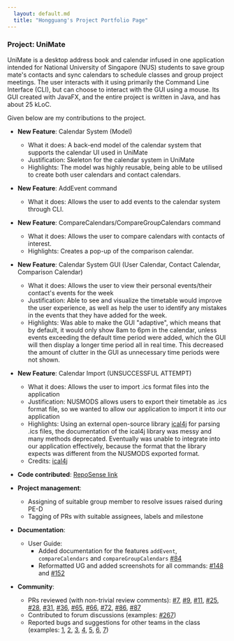 ```yaml
---
  layout: default.md
  title: "Hongguang's Project Portfolio Page"
---
```


### Project: UniMate

UniMate is a desktop address book and calendar infused in one application intended for National University of Singapore (NUS) students to save group mate's contacts and sync calendars to schedule classes and group project meetings. The user interacts with it using primarily the Command Line Interface (CLI), but can choose to interact with the GUI using a mouse. Its GUI created with JavaFX, and the entire project is written in Java, and has about 25 kLoC.

Given below are my contributions to the project.

* **New Feature**: Calendar System (Model)
  * What it does: A back-end model of the calendar system that supports the calendar UI used in UniMate
  * Justification: Skeleton for the calendar system in UniMate
  * Highlights: The model was highly reusable, being able to be utilised to create both user calendars and contact calendars.

* **New Feature**: AddEvent command
  * What it does: Allows the user to add events to the calendar system through CLI.

* **New Feature**: CompareCalendars/CompareGroupCalendars command
  * What it does: Allows the user to compare calendars with contacts of interest.
  * Highlights: Creates a pop-up of the comparison calendar.

* **New Feature**: Calendar System GUI (User Calendar, Contact Calendar, Comparison Calendar)
  * What it does: Allows the user to view their personal events/their contact's events for the week
  * Justification: Able to see and visualize the timetable would improve the user experience, as well as help the user to identify any mistakes in the events that they have added for the week.
  * Highlights: Was able to make the GUI "adaptive", which means that by default, it would only show 8am to 6pm in the calendar, unless events exceeding the default time period were added, which the GUI will then display a longer time period all in real time. This decreased the amount of clutter in the GUI as unnecessary time periods were not shown.

* **New Feature**: Calendar Import (UNSUCCESSFUL ATTEMPT)
  * What it does: Allows the user to import .ics format files into the application
  * Justification: NUSMODS allows users to export their timetable as .ics format file, so we wanted to allow our application to import it into our application
  * Highlights: Using an external open-source library [ical4j](https://www.ical4j.org/) for parsing .ics files, the documentation of the ical4j library was messy and many methods deprecated. Eventually was unable to integrate into our application effectively, because the format that the library expects was different from the NUSMODS exported format.
  * Credits: [ical4j](https://www.ical4j.org/)

* **Code contributed**: [RepoSense link](https://nus-cs2103-ay2324s1.github.io/tp-dashboard/?search=&sort=groupTitle&sortWithin=title&timeframe=commit&mergegroup=&groupSelect=groupByRepos&breakdown=true&checkedFileTypes=docs~functional-code~test-code&since=2023-09-22&tabOpen=true&tabType=authorship&tabAuthor=lihongguang00&tabRepo=AY2324S1-CS2103-F13-4%2Ftp%5Bmaster%5D&authorshipIsMergeGroup=false&authorshipFileTypes=docs~functional-code~test-code&authorshipIsBinaryFileTypeChecked=false&authorshipIsIgnoredFilesChecked=false)

* **Project management**:
  * Assigning of suitable group member to resolve issues raised during PE-D
  * Tagging of PRs with suitable assignees, labels and milestone

* **Documentation**:
  * User Guide:
    * Added documentation for the features `addEvent`, `compareCalendars` and `compareGroupCalendars` [#84](https://github.com/AY2324S1-CS2103-F13-4/tp/pull/84)
    * Reformatted UG and added screenshots for all commands: [#148](https://github.com/AY2324S1-CS2103-F13-4/tp/pull/148) and [#152](https://github.com/AY2324S1-CS2103-F13-4/tp/pull/152)

* **Community**:
  * PRs reviewed (with non-trivial review comments): [#7](https://github.com/AY2324S1-CS2103-F13-4/tp/pull/7), [#9](https://github.com/AY2324S1-CS2103-F13-4/tp/pull/9), [#11](https://github.com/AY2324S1-CS2103-F13-4/tp/pull/11), [#25](https://github.com/AY2324S1-CS2103-F13-4/tp/pull/25), [#28](https://github.com/AY2324S1-CS2103-F13-4/tp/pull/28), [#31](https://github.com/AY2324S1-CS2103-F13-4/tp/pull/31), [#36](https://github.com/AY2324S1-CS2103-F13-4/tp/pull/36), [#65](https://github.com/AY2324S1-CS2103-F13-4/tp/pull/65), [#66](https://github.com/AY2324S1-CS2103-F13-4/tp/pull/66), [#72](https://github.com/AY2324S1-CS2103-F13-4/tp/pull/72), [#86](https://github.com/AY2324S1-CS2103-F13-4/tp/pull/86), [#87](https://github.com/AY2324S1-CS2103-F13-4/tp/pull/87)
  * Contributed to forum discussions (examples: [#267](https://github.com/nus-cs2103-AY2324S1/forum/issues/267))
  * Reported bugs and suggestions for other teams in the class (examples: [1](https://github.com/lihongguang00/ped/issues/1), [2](https://github.com/lihongguang00/ped/issues/2), [3](https://github.com/lihongguang00/ped/issues/3), [4](https://github.com/lihongguang00/ped/issues/4), [5](https://github.com/lihongguang00/ped/issues/5), [6](https://github.com/lihongguang00/ped/issues/6), [7](https://github.com/lihongguang00/ped/issues/7))
